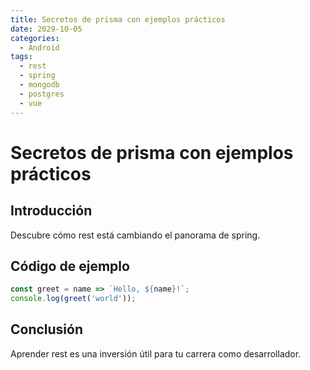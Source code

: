 ```yaml
---
title: Secretos de prisma con ejemplos prácticos
date: 2029-10-05
categories:
  - Android
tags:
  - rest
  - spring
  - mongodb
  - postgres
  - vue
---
```


# Secretos de prisma con ejemplos prácticos

## Introducción

Descubre cómo rest está cambiando el panorama de spring.

## Código de ejemplo

```javascript
const greet = name => `Hello, ${name}!`;
console.log(greet('world'));
```

## Conclusión

Aprender rest es una inversión útil para tu carrera como desarrollador.